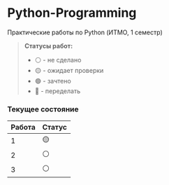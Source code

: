 # Python-Programming
Практические работы по Python (ИТМО, 1 семестр)

> **Статусы работ:**
> - ⚪ - не сделано
> - 🟡 - ожидает проверки
> - 🟢 - зачтено
> - 🔴 - переделать

### Текущее состояние

| Работа | Статус |
|--------|--------|
| 1      | 🟡 |
| 2      | ⚪ |
| 3      | ⚪ |

